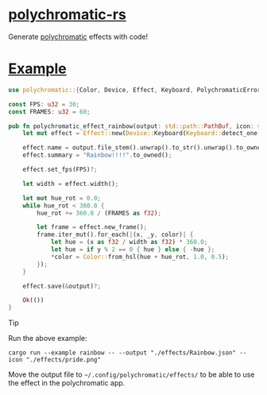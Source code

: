 
# [polychromatic-rs](#polychromatic-rs)

Generate [polychromatic](https://polychromatic.app/) effects with code!

# [Example](#example)

```Rust
use polychromatic::{Color, Device, Effect, Keyboard, PolychromaticError};

const FPS: u32 = 30;
const FRAMES: u32 = 60;

pub fn polychromatic_effect_rainbow(output: std::path::PathBuf, icon: std::path::PathBuf) -> Result<(), PolychromaticError> {
    let mut effect = Effect::new(Device::Keyboard(Keyboard::detect_one()?), &icon)?;

    effect.name = output.file_stem().unwrap().to_str().unwrap().to_owned();
    effect.summary = "Rainbow!!!!".to_owned();

    effect.set_fps(FPS)?;

    let width = effect.width();

    let mut hue_rot = 0.0;
    while hue_rot < 360.0 {
        hue_rot += 360.0 / (FRAMES as f32);

        let frame = effect.new_frame();
        frame.iter_mut().for_each(|(x, _y, color)| {
            let hue = (x as f32 / width as f32) * 360.0;
            let hue = if y % 2 == 0 { hue } else { -hue };
            *color = Color::from_hsl(hue + hue_rot, 1.0, 0.5);
        });
    }

    effect.save(&output)?;

    Ok(())
}
```

> [!TIP]
> Run the above example:
> 
> `cargo run --example rainbow -- --output "./effects/Rainbow.json" --icon "./effects/pride.png"`
> 
> Move the output file to `~/.config/polychromatic/effects/` to be able to use the effect in the polychromatic app.

